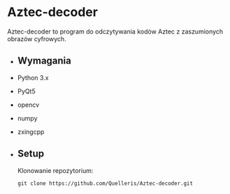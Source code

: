 # Aztec-decoder
Aztec-decoder to program do odczytywania kodów Aztec z zaszumionych obrazów cyfrowych. 

- ## Wymagania
- Python 3.x
- PyQt5
- opencv
- numpy
- zxingcpp

- ## Setup
  Klonowanie repozytorium:
  ```
  git clone https://github.com/Quelleris/Aztec-decoder.git
  ```
